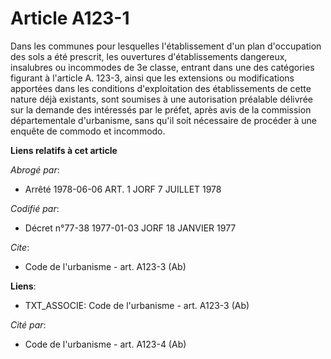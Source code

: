 # Article A123-1

Dans les communes pour lesquelles l'établissement d'un plan d'occupation des sols a été prescrit, les ouvertures
d'établissements dangereux, insalubres ou incommodes de 3e classe, entrant dans une des catégories figurant à l'article A.
123-3, ainsi que les extensions ou modifications apportées dans les conditions d'exploitation des établissements de cette
nature déjà existants, sont soumises à une autorisation préalable délivrée sur la demande des intéressés par le préfet, après
avis de la commission départementale d'urbanisme, sans qu'il soit nécessaire de procéder à une enquête de commodo et
incommodo.

**Liens relatifs à cet article**

_Abrogé par_:

  - Arrêté 1978-06-06 ART. 1 JORF 7 JUILLET 1978

_Codifié par_:

  - Décret n°77-38 1977-01-03 JORF 18 JANVIER 1977

_Cite_:

  - Code de l'urbanisme - art. A123-3 (Ab)

**Liens**:

  - TXT_ASSOCIE: Code de l'urbanisme - art. A123-3 (Ab)

_Cité par_:

  - Code de l'urbanisme - art. A123-4 (Ab)

